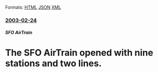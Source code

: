 
Formats: [HTML](/news/2003/02/24/the-sfo-airtrain-opened-with-nine-stations-and-two-lines.html)  [JSON](/news/2003/02/24/the-sfo-airtrain-opened-with-nine-stations-and-two-lines.json)  [XML](/news/2003/02/24/the-sfo-airtrain-opened-with-nine-stations-and-two-lines.xml)  

### [2003-02-24](/news/2003/02/24/index.md)

##### SFO AirTrain
#  The SFO AirTrain opened with nine stations and two lines.



